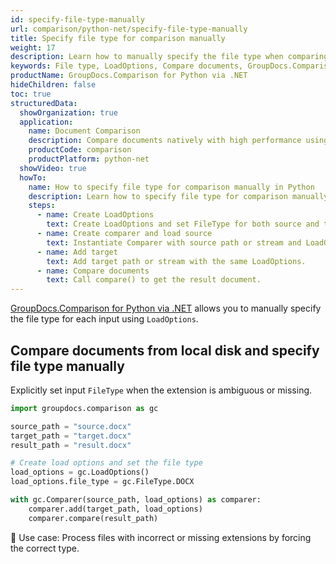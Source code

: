 ```yaml
---
id: specify-file-type-manually
url: comparison/python-net/specify-file-type-manually
title: Specify file type for comparison manually
weight: 17
description: Learn how to manually specify the file type when comparing documents using GroupDocs.Comparison for Python via .NET.
keywords: File type, LoadOptions, Compare documents, GroupDocs.Comparison Python
productName: GroupDocs.Comparison for Python via .NET
hideChildren: false
toc: true
structuredData:
  showOrganization: true
  application:
    name: Document Comparison
    description: Compare documents natively with high performance using Python and GroupDocs.Comparison for Python via .NET
    productCode: comparison
    productPlatform: python-net
  showVideo: true
  howTo:
    name: How to specify file type for comparison manually in Python
    description: Learn how to specify file type for comparison manually in Python step by step
    steps:
      - name: Create LoadOptions
        text: Create LoadOptions and set FileType for both source and target.
      - name: Create comparer and load source
        text: Instantiate Comparer with source path or stream and LoadOptions.
      - name: Add target
        text: Add target path or stream with the same LoadOptions.
      - name: Compare documents
        text: Call compare() to get the result document.
---
```


[GroupDocs.Comparison for Python via .NET](https://products.groupdocs.com/comparison/python-net) allows you to manually specify the file type for each input using `LoadOptions`.

## Compare documents from local disk and specify file type manually

Explicitly set input `FileType` when the extension is ambiguous or missing.

```python
import groupdocs.comparison as gc

source_path = "source.docx"
target_path = "target.docx"
result_path = "result.docx"

# Create load options and set the file type
load_options = gc.LoadOptions()
load_options.file_type = gc.FileType.DOCX

with gc.Comparer(source_path, load_options) as comparer:
    comparer.add(target_path, load_options)
    comparer.compare(result_path)
```

🔹 Use case: Process files with incorrect or missing extensions by forcing the correct type.


